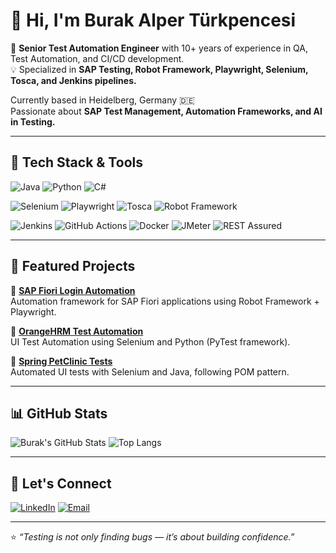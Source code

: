 # 👋 Hi, I'm Burak Alper Türkpencesi

🚀 **Senior Test Automation Engineer** with 10+ years of experience in QA, Test Automation, and CI/CD development.  
💡 Specialized in **SAP Testing, Robot Framework, Playwright, Selenium, Tosca, and Jenkins pipelines.**

Currently based in Heidelberg, Germany 🇩🇪  
Passionate about **SAP Test Management, Automation Frameworks, and AI in Testing.**

---

## 🧰 Tech Stack & Tools
![Java](https://img.shields.io/badge/Java-007396?style=for-the-badge&logo=openjdk&logoColor=white)
![Python](https://img.shields.io/badge/Python-3670A0?style=for-the-badge&logo=python&logoColor=ffdd54)
![C#](https://img.shields.io/badge/C%23-68217A?style=for-the-badge&logo=csharp)

![Selenium](https://img.shields.io/badge/Selenium-43B02A?style=for-the-badge&logo=selenium)
![Playwright](https://img.shields.io/badge/Playwright-2EAD33?style=for-the-badge&logo=playwright)
![Tosca](https://img.shields.io/badge/Tosca-009FDA?style=for-the-badge)
![Robot Framework](https://img.shields.io/badge/RobotFramework-000000?style=for-the-badge&logo=robotframework)

![Jenkins](https://img.shields.io/badge/Jenkins-D24939?style=for-the-badge&logo=jenkins)
![GitHub Actions](https://img.shields.io/badge/GitHub_Actions-2088FF?style=for-the-badge&logo=githubactions)
![Docker](https://img.shields.io/badge/Docker-0db7ed?style=for-the-badge&logo=docker)
![JMeter](https://img.shields.io/badge/JMeter-D22128?style=for-the-badge&logo=apachejmeter)
![REST Assured](https://img.shields.io/badge/Rest%20Assured-009639?style=for-the-badge)

---

## 🧩 Featured Projects

🔹 [**SAP Fiori Login Automation**](https://github.com/turkpencesii-ops/sap-fiori-login-tests)  
Automation framework for SAP Fiori applications using Robot Framework + Playwright.  

🔹 [**OrangeHRM Test Automation**](https://github.com/turkpencesii-ops/orangehrm-test-automation)  
UI Test Automation using Selenium and Python (PyTest framework).  

🔹 [**Spring PetClinic Tests**](https://github.com/turkpencesii-ops/petclinic-test)  
Automated UI tests with Selenium and Java, following POM pattern.

---

## 📊 GitHub Stats

![Burak's GitHub Stats](https://github-readme-stats.vercel.app/api?username=turkpencesii-ops&show_icons=true&theme=react&hide_border=true)
![Top Langs](https://github-readme-stats.vercel.app/api/top-langs/?username=turkpencesii-ops&layout=compact&theme=react&hide_border=true)

---

## 🤝 Let's Connect

[![LinkedIn](https://img.shields.io/badge/LinkedIn-Burak%20Türkpencesi-0077B5?style=for-the-badge&logo=linkedin)](https://www.linkedin.com/in/burak-turkpencesi/)
[![Email](https://img.shields.io/badge/Email-burakalper21@hotmail.com-blue?style=for-the-badge&logo=gmail)](mailto:burakalper21@hotmail.com)

---
⭐️ *“Testing is not only finding bugs — it’s about building confidence.”*
